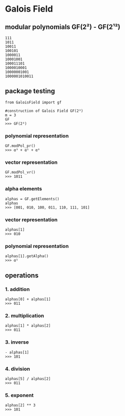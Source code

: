 # Galois Field

## modular polynomials GF(2²) - GF(2¹²)
```
111
1011
10011
100101
1000011
10001001
100011101
1000010001
10000001001
1000001010011
```

## package testing

```
from GaloisField import gf

#construction of Galois Field GF(2³)
m = 3
GF
>>> GF(2³)
```

### polynomial representation

```
GF.modPol_pr()
>>> α³ + α¹ + α⁰
```
### vector representation

```
GF.modPol_vr()
>>> 1011
```

### alpha elements
```
alphas = GF.getElements()
alphas
>>> [001, 010, 100, 011, 110, 111, 101]
```

### vector representation
```
alphas[1]
>>> 010
```

### polynomial representation
```
alphas[1].getAlpha()
>>> α¹
```

## operations

### 1. addition
```
alphas[0] + alphas[1]
>>> 011
```

### 2. multiplication
```
alphas[1] * alphas[2]
>>> 011
```

### 3. inverse
```
- alphas[1]
>>> 101
```

### 4. division
```
alphas[5] / alphas[2]
>>> 011
```

### 5. exponent
```
alphas[2] ** 3
>>> 101
```
